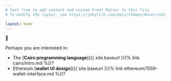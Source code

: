```yaml
---
# Feel free to add content and custom Front Matter to this file.
# To modify the layout, see https://jekyllrb.com/docs/themes/#overriding-theme-defaults

layout: home
---
```


:seedling:

Perhaps you are interested in:

- The
[**Cairo programming language**]({{ site.baseurl }}{% link cairo/intro.md %})?
- Ethereum
[**wallet UI design**]({{ site.baseurl }}{% link ethereum/1559-wallet-interface.md %})?

